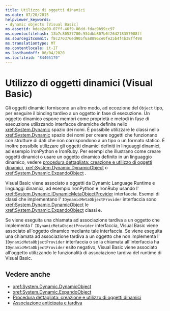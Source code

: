```yaml
---
title: Utilizzo di oggetti dinamici
ms.date: 07/20/2015
helpviewer_keywords:
- dynamic objects [Visual Basic]
ms.assetid: bdee2a00-07ff-46f9-86dd-fdac9b99cc97
ms.openlocfilehash: 13b7c80537700c934dbb807b0f264218357088ff
ms.sourcegitcommit: f8c270376ed905f6a8896ce0fe25b4f4b38ff498
ms.translationtype: MT
ms.contentlocale: it-IT
ms.lasthandoff: 06/04/2020
ms.locfileid: "84405170"
---
```

# <a name="working-with-dynamic-objects-visual-basic"></a>Utilizzo di oggetti dinamici (Visual Basic)
Gli oggetti dinamici forniscono un altro modo, ad eccezione del `Object` tipo, per eseguire il binding tardivo a un oggetto in fase di esecuzione. Un oggetto dinamico espone membri come proprietà e metodi in fase di esecuzione utilizzando interfacce dinamiche definite nello <xref:System.Dynamic> spazio dei nomi. È possibile utilizzare le classi nello <xref:System.Dynamic> spazio dei nomi per creare oggetti che funzionano con strutture di dati che non corrispondono a un tipo o un formato statico. È inoltre possibile utilizzare gli oggetti dinamici definiti in linguaggi dinamici, ad esempio IronPython e IronRuby. Per esempi che illustrano come creare oggetti dinamici o usare un oggetto dinamico definito in un linguaggio dinamico, vedere [procedura dettagliata: creazione e utilizzo di oggetti dinamici](../../../../csharp/programming-guide/types/walkthrough-creating-and-using-dynamic-objects.md), <xref:System.Dynamic.DynamicObject> o <xref:System.Dynamic.ExpandoObject> .  
  
 Visual Basic viene associato a oggetti da Dynamic Language Runtime e linguaggi dinamici, ad esempio IronPython e IronRuby usando l' <xref:System.Dynamic.IDynamicMetaObjectProvider> interfaccia. Esempi di classi che implementano l' `IDynamicMetaObjectProvider` interfaccia sono <xref:System.Dynamic.DynamicObject> le <xref:System.Dynamic.ExpandoObject> classi e.  
  
 Se viene eseguita una chiamata ad associazione tardiva a un oggetto che implementa l' `IDynamicMetaObjectProvider` interfaccia, Visual Basic viene associato all'oggetto dinamico mediante tale interfaccia. Se viene eseguita una chiamata ad associazione tardiva a un oggetto che non implementa l' `IDynamicMetaObjectProvider` interfaccia o se la chiamata all'interfaccia ha `IDynamicMetaObjectProvider` esito negativo, Visual Basic viene associato all'oggetto utilizzando le funzionalità di associazione tardiva del runtime di Visual Basic.  
  
## <a name="see-also"></a>Vedere anche

- <xref:System.Dynamic.DynamicObject>
- <xref:System.Dynamic.ExpandoObject>
- [Procedura dettagliata: creazione e utilizzo di oggetti dinamici](../../../../csharp/programming-guide/types/walkthrough-creating-and-using-dynamic-objects.md)
- [Associazione anticipata e tardiva](index.md)
